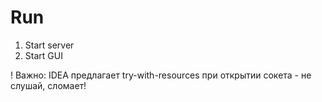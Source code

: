 # Run

1. Start server
2. Start GUI

! Важно: IDEA предлагает try-with-resources при открытии сокета - не слушай, сломает!
 